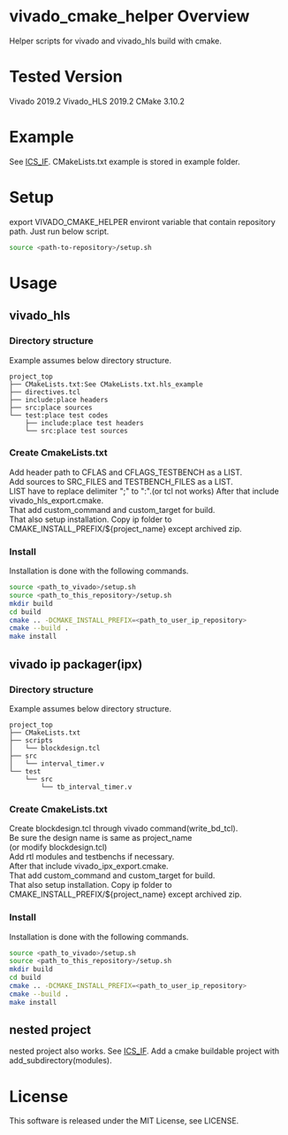 # vivado_cmake_helper Overview
Helper scripts for vivado and vivado_hls build with cmake.

# Tested Version
Vivado 2019.2
Vivado_HLS 2019.2
CMake 3.10.2

# Example
See [ICS_IF](https://github.com/akira-nishiyama/ICS_IF).
CMakeLists.txt example is stored in example folder.

# Setup
export VIVADO_CMAKE_HELPER environt variable that contain repository path.
Just run below script.
```bash
source <path-to-repository>/setup.sh
```

# Usage
## vivado_hls
### Directory structure
Example assumes below directory structure.
```
project_top
├── CMakeLists.txt:See CMakeLists.txt.hls_example
├── directives.tcl
├── include:place headers
├── src:place sources
└── test:place test codes
    ├── include:place test headers
    └── src:place test sources
```

### Create CmakeLists.txt
Add header path to CFLAS and CFLAGS_TESTBENCH as a LIST.  
Add sources to SRC_FILES and TESTBENCH_FILES as a LIST.  
LIST have to replace delimiter ";" to ":".(or tcl not works)
After that include vivado_hls_export.cmake.  
That add custom_command and custom_target for build.  
That also setup installation. Copy ip folder to CMAKE_INSTALL_PREFIX/${project_name} except archived zip.

### Install
Installation is done with the following commands.
```bash
source <path_to_vivado>/setup.sh
source <path_to_this_repository>/setup.sh
mkdir build
cd build
cmake .. -DCMAKE_INSTALL_PREFIX=<path_to_user_ip_repository>
cmake --build .
make install
```

## vivado ip packager(ipx)
### Directory structure
Example assumes below directory structure.
```
project_top
├── CMakeLists.txt
├── scripts
│   └── blockdesign.tcl
├── src
│   └── interval_timer.v
└── test
    └── src
        └── tb_interval_timer.v
```

### Create CmakeLists.txt
Create blockdesign.tcl through vivado command(write_bd_tcl).  
Be sure the design name is same as project_name  
(or modify blockdesign.tcl)  
Add rtl modules and testbenchs if necessary.  
After that include vivado_ipx_export.cmake.  
That add custom_command and custom_target for build.  
That also setup installation. Copy ip folder to CMAKE_INSTALL_PREFIX/${project_name} except archived zip.  

### Install
Installation is done with the following commands.
```bash
source <path_to_vivado>/setup.sh
source <path_to_this_repository>/setup.sh
mkdir build
cd build
cmake .. -DCMAKE_INSTALL_PREFIX=<path_to_user_ip_repository>
cmake --build .
make install
```

## nested project
nested project also works.
See [ICS_IF](https://github.com/akira-nishiyama/ICS_IF).
Add a cmake buildable project with add_subdirectory(modules).

# License
This software is released under the MIT License, see LICENSE.

